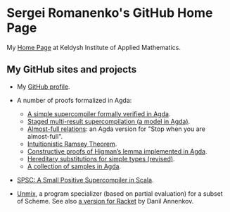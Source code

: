 # Sergei Romanenko's GitHub Home Page

My [Home Page](http://pat.keldysh.ru/~roman/)
at Keldysh Institute of Applied Mathematics.

## My GitHub sites and projects

* My [GitHub profile](https://github.com/sergei-romanenko).

* A number of proofs formalized in Agda:
    - [A simple supercompiler formally verified in
        Agda](https://github.com/sergei-romanenko/agda-simple-scp).
    - [Staged multi-result supercompilation (a model
        in Agda)](https://github.com/sergei-romanenko/staged-mrsc-agda).
    - [Almost-full
        relations](https://github.com/sergei-romanenko/agda-almost-full):
        an Agda version for "Stop when you are almost-full".
    - [Intuitionistic Ramsey
        Theorem](https://github.com/sergei-romanenko/agda-Ramsey-theorem).
    - [Constructive proofs of Higman’s lemma implemented in
        Agda](https://github.com/sergei-romanenko/agda-Higman-lemma).
    - [Hereditary substitutions for simple
        types (revised)](https://github.com/sergei-romanenko/agda-hsubst-revised).
    - [A collection of samples in
        Agda](https://github.com/sergei-romanenko/agda-samples).

* [SPSC: A Small Positive Supercompiler in Scala](https://sergei-romanenko.github.io/spsc/).

* [Unmix](https://github.com/sergei-romanenko/unmix), a program
  specializer (based on partial evaluation) for a subset of Scheme.
  See also [a version for Racket](https://github.com/annenkov/unmix)
  by Danil Annenkov.
